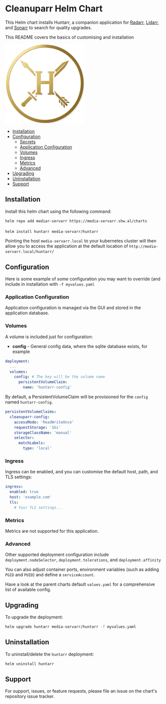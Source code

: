# Cleanuparr Helm Chart

This Helm chart installs Huntarr, a companion application for [Radarr](../radarr/), [Lidarr](../lidarr/), and [Sonarr](../sonarr/) to search for quality upgrades.

This README covers the basics of customising and installation

![Cleanuparr](./icon.png)

<!-- vim-md-toc format=bullets ignore=^TODO$ -->
* [Installation](#installation)
* [Configuration](#configuration)
  * [Secrets](#secrets)
  * [Application Configuration](#application-configuration)
  * [Volumes](#volumes)
  * [Ingress](#ingress)
  * [Metrics](#metrics)
  * [Advanced](#advanced)
* [Upgrading](#upgrading)
* [Uninstallation](#uninstallation)
* [Support](#support)
<!-- vim-md-toc END -->

## Installation

Install this helm chart using the following command:

```bash
helm repo add mediar-servarr https://media-servarr.shw.al/charts

helm install huntarr media-servarr/huntarr
```

Pointing the host `media-servarr.local` to your kubernetes cluster will then allow you to access the application at the default location of `http://media-servarr.local/huntarr/`

## Configuration

Here is some example of some configuration you may want to override (and include in installation with `-f myvalues.yaml`

### Application Configuration

Application configuration is managed via the GUI and stored in the application database.

### Volumes

A volume is included just for configuration:

- **config** - General config data, where the sqlite database exists, for example

```yaml
deployment:
  ...
  volumes:
    config: # The key will be the volume name
      persistentVolumeClaim:
        name: 'huntarr-config'
```

By default, a PersistentVolumeClaim will be provisioned for the `config` named `huntarr-config`.

```yaml
persistentVolumeClaims:
  cleanuparr-config:
    accessMode: 'ReadWriteOnce'
    requestStorage: '1Gi'
    storageClassName: 'manual'
    selector:
      matchLabels:
        type: 'local'
```

### Ingress

Ingress can be enabled, and you can customise the default host, path, and TLS settings:

```yaml
ingress:
  enabled: true
  host: 'example.com'
  tls:
    # Your TLS settings...
```

### Metrics

Metrics are not supported for this application.

### Advanced

Other supported deployment configuration include `deployment.nodeSelector`, `deployment.tolerations`, and `deployment.affinity`

You can also adjust container ports, environment variables (such as adding `PGID` and `PUID`) and define a `serviceAccount`.

Have a look at the parent charts default `values.yaml` for a comprehensive list of available config.

## Upgrading

To upgrade the deployment:

```bash
helm upgrade huntarr media-servarr/huntarr -f myvalues.yaml
```

## Uninstallation

To uninstall/delete the `huntarr` deployment:

```bash
helm uninstall huntarr
```

## Support

For support, issues, or feature requests, please file an issue on the chart's repository issue tracker.
